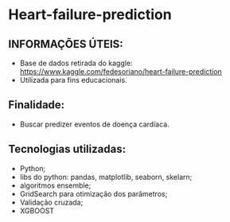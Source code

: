 # Heart-failure-prediction

## INFORMAÇÕES ÚTEIS:

- Base de dados retirada do kaggle: https://www.kaggle.com/fedesoriano/heart-failure-prediction
- Utilizada para fins educacionais.


## Finalidade:

- Buscar predizer eventos de doença cardíaca.

## Tecnologias utilizadas:

- Python;
- libs do python: pandas, matplotlib, seaborn, skelarn;
- algoritmos ensemble;
- GridSearch para otimização dos parâmetros;
- Validação cruzada;
- XGBOOST
